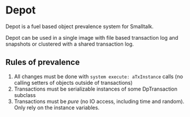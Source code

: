 # Depot

Depot is a fuel based object prevalence system for Smalltalk.

Depot can be used in a single image with file based transaction log and snapshots or
clustered with a shared transaction log.


## Rules of prevalence

1. All changes must be done with `system execute: aTxInstance` calls (no calling setters of objects outside of transactions)
2. Transactions must be serializable instances of some DpTransaction subclass
3. Transactions must be *pure* (no IO access, including time and random). Only rely on the instance variables.

